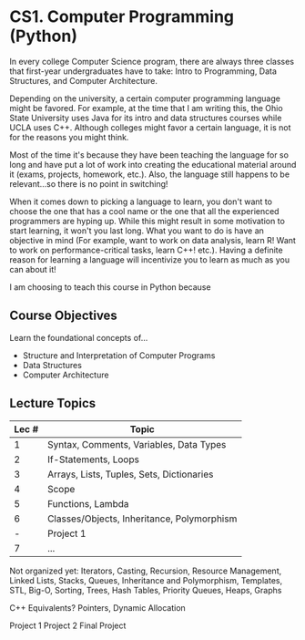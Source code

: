 # CS1. Computer Programming (Python)
In every college Computer Science program, there are always three classes that first-year undergraduates have to take: Intro to Programming, Data Structures, and Computer Architecture. 

Depending on the university, a certain computer programming language might be favored. For example, at the time that I am writing this, the Ohio State University uses Java for its intro and data structures courses while UCLA uses C++. Although colleges might favor a certain language, it is not for the reasons you might think. 

Most of the time it's because they have been teaching the language for so long and have put a lot of work into creating the educational material around it (exams, projects, homework, etc.). Also, the language still happens to be relevant...so there is no point in switching!

When it comes down to picking a language to learn, you don't want to choose the one that has a cool name or the one that all the experienced programmers are hyping up. While this might result in some motivation to start learning, it won't you last long. What you want to do is have an objective in mind (For example, want to work on data analysis, learn R! Want to work on performance-critical tasks, learn C++! etc.). Having a definite reason for learning a language will incentivize you to learn as much as you can about it!

I am choosing to teach this course in Python because

## Course Objectives
Learn the foundational concepts of...
- Structure and Interpretation of Computer Programs
- Data Structures
- Computer Architecture

## Lecture Topics

| Lec # | Topic|
| --- | --- |
| 1 | Syntax, Comments, Variables, Data Types |
| 2 | If-Statements, Loops |
| 3 | Arrays, Lists, Tuples, Sets, Dictionaries |
| 4 | Scope |
| 5 | Functions, Lambda |
| 6 | Classes/Objects, Inheritance, Polymorphism |
| - | Project 1 |
| 7 | ... |


Not organized yet: Iterators, Casting, Recursion, Resource Management, Linked Lists, Stacks, Queues, Inheritance and Polymorphism, Templates, STL, Big-O, Sorting, Trees, Hash Tables, Priority Queues, Heaps, Graphs

C++ Equivalents? Pointers, Dynamic Allocation



Project 1
Project 2
Final Project
